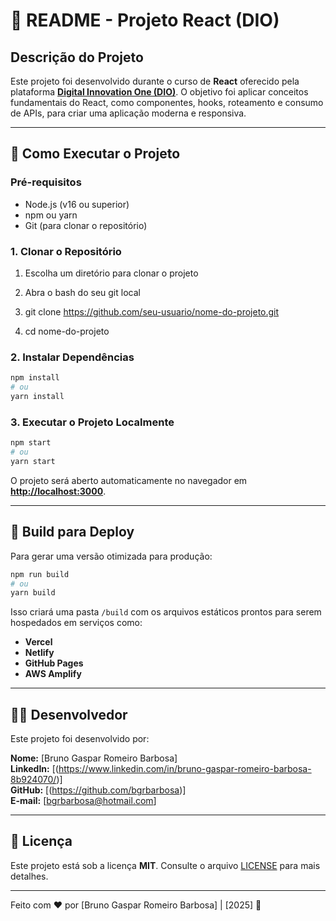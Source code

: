 # 📌 README - Projeto React (DIO)

## **Descrição do Projeto**  
Este projeto foi desenvolvido durante o curso de **React** oferecido pela plataforma **[Digital Innovation One (DIO)](https://www.dio.me/)**. O objetivo foi aplicar conceitos fundamentais do React, como componentes, hooks, roteamento e consumo de APIs, para criar uma aplicação moderna e responsiva.

---

## **🚀 Como Executar o Projeto**  

### **Pré-requisitos**  
- Node.js (v16 ou superior)  
- npm ou yarn  
- Git (para clonar o repositório)  

### **1. Clonar o Repositório**  

1) Escolha um diretório para clonar o projeto 

2) Abra o bash do seu git local

3) git clone https://github.com/seu-usuario/nome-do-projeto.git

4) cd nome-do-projeto


### **2. Instalar Dependências**  
```bash
npm install
# ou
yarn install
```

### **3. Executar o Projeto Localmente**  
```bash
npm start
# ou
yarn start
```
O projeto será aberto automaticamente no navegador em **[http://localhost:3000](http://localhost:3000)**.  

---

## **🔧 Build para Deploy**  
Para gerar uma versão otimizada para produção:  

```bash
npm run build
# ou
yarn build
```
Isso criará uma pasta `/build` com os arquivos estáticos prontos para serem hospedados em serviços como:  
- **Vercel**  
- **Netlify**  
- **GitHub Pages**  
- **AWS Amplify**  

---

## **👨‍💻 Desenvolvedor**  
Este projeto foi desenvolvido por:  

**Nome:** [Bruno Gaspar Romeiro Barbosa]  
**LinkedIn:** [(https://www.linkedin.com/in/bruno-gaspar-romeiro-barbosa-8b924070/)]  
**GitHub:** [(https://github.com/bgrbarbosa)]  
**E-mail:** [bgrbarbosa@hotmail.com]  

---

## **📄 Licença**  
Este projeto está sob a licença **MIT**. Consulte o arquivo [LICENSE](LICENSE) para mais detalhes.  

---

Feito com ❤️ por [Bruno Gaspar Romeiro Barbosa] | [2025] 🚀